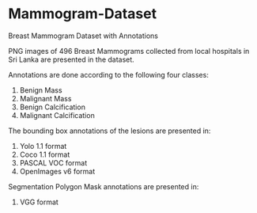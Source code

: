 # Mammogram-Dataset
Breast Mammogram Dataset with Annotations

PNG images of 496 Breast Mammograms collected from local hospitals in Sri Lanka are presented in the dataset.

Annotations are done according to the following four classes:
1. Benign Mass
2. Malignant Mass
3. Benign Calcification
4. Malignant Calcification

The bounding box annotations of the lesions are presented in:
1. Yolo 1.1 format
2. Coco 1.1 format
3. PASCAL VOC format
4. OpenImages v6 format

Segmentation Polygon Mask annotations are presented in:
1. VGG format

